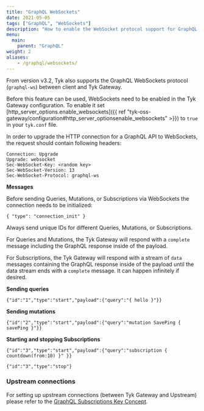 ```yaml
---
title: "GraphQL WebSockets"
date: 2021-05-05
tags: ["GraphQL", "WebSockets"]
description: "How to enable the WebSocket protocol support for GraphQL APIs in Tyk v3.2"
menu:
  main:
    parent: "GraphQL"
weight: 2
aliases:
    - /graphql/websockets/
---
```


From version v3.2, Tyk also supports the GraphQL WebSockets protocol (`graphql-ws`) between client and Tyk Gateway.

Before this feature can be used, WebSockets need to be enabled in the Tyk Gateway configuration. To enable it set [http_server_options.enable_websockets]({{ ref "tyk-oss-gateway/configuration#http_server_optionsenable_websockets" >}}) to `true` in your `tyk.conf` file.

In order to upgrade the HTTP connection for a GraphQL API to WebSockets, the request should contain following headers:

```
Connection: Upgrade
Upgrade: websocket
Sec-WebSocket-Key: <random key>
Sec-WebSocket-Version: 13
Sec-WebSocket-Protocol: graphql-ws
```

**Messages**

Before sending Queries, Mutations, or Subscriptions via WebSockets the connection needs to be initialized:

```
{ "type": "connection_init" }
```

Always send unique IDs for different Queries, Mutations, or Subscriptions.

For Queries and Mutations, the Tyk Gateway will respond with a `complete` message including the GraphQL response inside of the payload.

For Subscriptions, the Tyk Gateway will respond with a stream of `data` messages containing the GraphQL response inside of the payload until the data stream ends with a `complete` message. It can happen infinitely if desired.

**Sending queries**

```
{"id":"1","type":"start","payload":{"query":"{ hello }"}}
```

**Sending mutations**

```
{"id":"2","type":"start","payload":{"query":"mutation SavePing { savePing }"}}
```

**Starting and stopping Subscriptions**

```
{"id":"3","type":"start","payload":{"query":"subscription { countdown(from:10) }" }}
```
```
{"id":"3","type":"stop"}
```

### Upstream connections

For setting up upstream connections (between Tyk Gateway and Upstream) please refer to the [GraphQL Subscriptions Key Concept](/docs/getting-started/key-concepts/graphql-subscriptions/).
